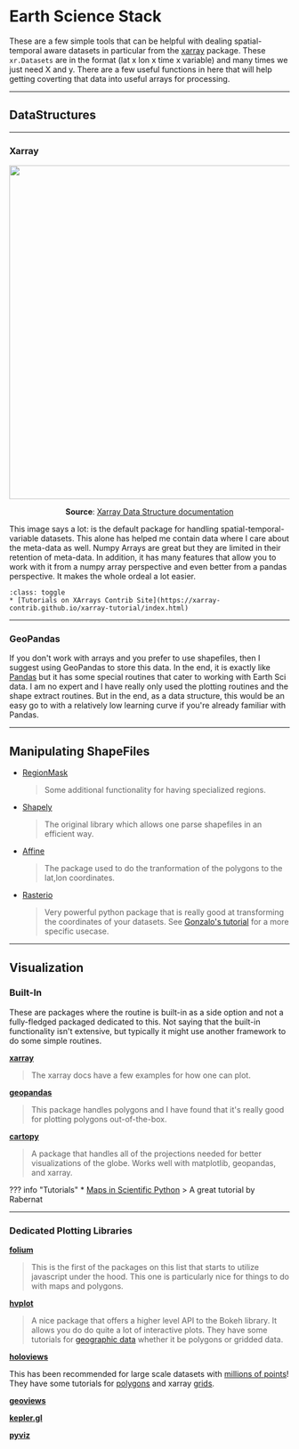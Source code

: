# Earth Science Stack


These are a few simple tools that can be helpful with dealing spatial-temporal aware datasets in particular from the [xarray](http://xarray.pydata.org/en/stable/) package. These `xr.Datasets` are in the format (lat x lon x time x variable) and many times we just need X and y. There are a few useful functions in here that will help getting coverting that data into useful arrays for processing.

---

## DataStructures

---

### Xarray

<center>
<img src="http://xarray.pydata.org/en/stable/_images/dataset-diagram.png" width="600">

**Source**: [Xarray Data Structure documentation](http://xarray.pydata.org/en/stable/data-structures.html)

</center>



This image says a lot: is the default package for handling spatial-temporal-variable datasets. This alone has helped me contain data where I care about the meta-data as well. Numpy Arrays are great but they are limited in their retention of meta-data. In addition, it has many features that allow you to work with it from a numpy array perspective and even better from a pandas perspective. It makes the whole ordeal a lot easier.

```{admonition} info
:class: toggle
* [Tutorials on XArrays Contrib Site](https://xarray-contrib.github.io/xarray-tutorial/index.html)
```

---

### GeoPandas

If you don't work with arrays and you prefer to use shapefiles, then I suggest using GeoPandas to store this data. In the end, it is exactly like [Pandas](https://pandas.pydata.org/) but it has some special routines that cater to working with Earth Sci data. I am no expert and I have really only used the plotting routines and the shape extract routines. But in the end, as a data structure, this would be an easy go to with a relatively low learning curve if you're already familiar with Pandas.


---

## Manipulating ShapeFiles

* [RegionMask](https://regionmask.readthedocs.io/en/stable/index.html)
    > Some additional functionality for having specialized regions.
* [Shapely](https://shapely.readthedocs.io/en/stable/manual.html)
    > The original library which allows one parse shapefiles in an efficient way.
* [Affine](https://github.com/sgillies/affine)
    > The package used to do the tranformation of the polygons to the lat,lon coordinates.
* [Rasterio](https://rasterio.readthedocs.io/en/stable/)
    > Very powerful python package that is really good at transforming the coordinates of your datasets. See [Gonzalo's tutorial](https://www.uv.es/gonmagar/blog/2018/11/11/RasterioExample) for a more specific usecase.

---

## Visualization 


### Built-In

These are packages where the routine is built-in as a side option and not a fully-fledged packaged dedicated to this. Not saying that the built-in functionality isn't extensive, but typically it might use another framework to do some simple routines.


[**xarray**](http://xarray.pydata.org/en/stable/plotting.html)

> The xarray docs have a few examples for how one can plot.


[**geopandas**](http://geopandas.org/)

> This package handles polygons and I have found that it's really good for plotting polygons out-of-the-box.

[**cartopy**](https://scitools.org.uk/cartopy/docs/latest/gallery/index.html)

> A package that handles all of the projections needed for better visualizations of the globe. Works well with matplotlib, geopandas, and xarray.


??? info "Tutorials"
    * [Maps in Scientific Python](https://rabernat.github.io/research_computing_2018/maps-with-cartopy.html)
        > A great tutorial by Rabernat

---

### Dedicated Plotting Libraries

[**folium**](https://python-visualization.github.io/folium/)

> This is the first of the packages on this list that starts to utilize javascript under the hood. This one is particularly nice for things to do with maps and polygons.

[**hvplot**](https://hvplot.pyviz.org/)

> A nice package that offers a higher level API to the Bokeh library. It allows you do do quite a lot of interactive plots. They have some tutorials for [geographic data](https://hvplot.pyviz.org/user_guide/Geographic_Data.html) whether it be polygons or gridded data.

[**holoviews**](holoviews.org/index.html)

This has been recommended for large scale datasets with [millions of points](http://holoviews.org/user_guide/Large_Data.html)! They have some tutorials for [polygons](http://holoviews.org/user_guide/Geometry_Data.html) and xarray [grids](http://holoviews.org/user_guide/Gridded_Datasets.html).

[**geoviews**]()

[**kepler.gl**]()

[**pyviz**]()

